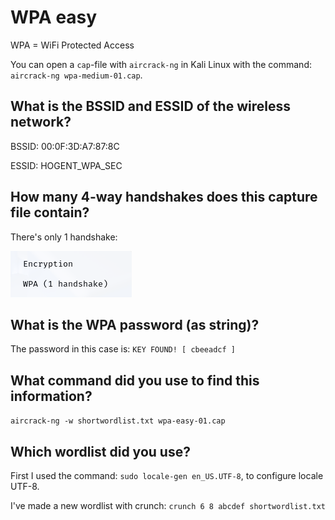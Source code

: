 # WPA easy

WPA = WiFi Protected Access

You can open a `cap`-file with `aircrack-ng` in Kali Linux with the command: `aircrack-ng wpa-medium-01.cap`.

## What is the BSSID and ESSID of the wireless network?

BSSID: 00:0F:3D:A7:87:8C

ESSID: HOGENT_WPA_SEC

## How many 4-way handshakes does this capture file contain?

There's only 1 handshake:

![handshake](/images/handshake.png)

## What is the WPA password (as string)?

The password in this case is: `KEY FOUND! [ cbeeadcf ]`

## What command did you use to find this information?

`aircrack-ng -w shortwordlist.txt wpa-easy-01.cap`

## Which wordlist did you use?

First I used the command: `sudo locale-gen en_US.UTF-8`, to configure locale UTF-8.

I've made a new wordlist with crunch: `crunch 6 8 abcdef shortwordlist.txt`
